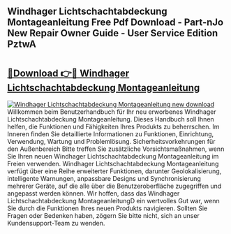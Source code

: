 ## Windhager Lichtschachtabdeckung Montageanleitung Free Pdf Download - Part-nJo New Repair Owner Guide - User Service Edition PztwA

# <h2><a href="http://df8hd6i.blite.top/?on=Windhager+Lichtschachtabdeckung+Montageanleitung">🔗Download 👉🔴 Windhager Lichtschachtabdeckung Montageanleitung</a></h2>

[![Windhager Lichtschachtabdeckung Montageanleitung new download](https://i.imgur.com/lujVjoI.png)](http://df8hd6i.blite.top/?on=Windhager+Lichtschachtabdeckung+Montageanleitung)
Willkommen beim Benutzerhandbuch für Ihr neu erworbenes Windhager Lichtschachtabdeckung Montageanleitung. Dieses Handbuch soll Ihnen helfen, die Funktionen und Fähigkeiten Ihres Produkts zu beherrschen. Im Inneren finden Sie detaillierte Informationen zu Funktionen, Einrichtung, Verwendung, Wartung und Problemlösung. Sicherheitsvorkehrungen für den Außenbereich Bitte treffen Sie zusätzliche Vorsichtsmaßnahmen, wenn Sie Ihren neuen Windhager Lichtschachtabdeckung Montageanleitung im Freien verwenden. Windhager Lichtschachtabdeckung Montageanleitung verfügt über eine Reihe erweiterter Funktionen, darunter Geolokalisierung, intelligente Warnungen, anpassbare Designs und Synchronisierung mehrerer Geräte, auf die alle über die Benutzeroberfläche zugegriffen und angepasst werden können. Wir hoffen, dass das Windhager Lichtschachtabdeckung MontageanleitungD ein wertvolles Gut war, wenn Sie durch die Funktionen Ihres neuen Produkts navigieren. Sollten Sie Fragen oder Bedenken haben, zögern Sie bitte nicht, sich an unser Kundensupport-Team zu wenden.
